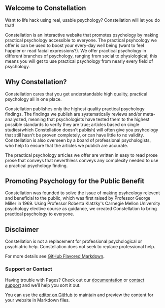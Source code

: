 ## Welcome to Constellation

Want to life hack using real, usable psychology?  Constellation will let you do that!

Constellation is an interactive website that promotes psychology by making practical psychology accessible to everyone.  The practical psyhcology we offer is can be used to boost your every-day well being (want to feel happier or read facial expressions?).  We offer practical psychology in different branches of psychology, ranging from social to physiological; this means you will get to use practical psychology from nearly every field of psychology.


## Why Constellation?

Constellation cares that you get understandable high quality, practical psychology all in one place.

Constellation publishes only the highest quality practical psychology findings.  The findings we publish are systematically reviews and/or meta-analyszed, meaning that psychologists have tested them to the highest possible standards to verify they are true; articles based on single studies(which Constellation doesn't publish) will often give you psyhcology that still hasn't be proven completely, or can have little to no validity.  Constellation is also overseen by a board of professional psychologists, who help to ensure that the articles we publish are accurate.

The practical psychology articles we offer are written in easy to read prose prose that conveys that neverthless conveys any complexity needed to use a practical psychology finding.



## Promoting Psychology for the Public Benefit

Constellation was founded to solve the issue of making psyhcology relevent and beneficial to the public, which was first raised by Professor George Miller in 1969.  Using Professor Roberta Klatzky's Carnegie Mellon University psychology elective course as guidance, we created Constellation to bring practical psychology to everyone.


## Disclaimer
Constellation is not a replacement for professional psychological or psychiatric help.  Constellation does not seek to replace professional help.


For more details see [GitHub Flavored Markdown](https://guides.github.com/features/mastering-markdown/).



### Support or Contact

Having trouble with Pages? Check out our [documentation](https://help.github.com/categories/github-pages-basics/) or [contact support](https://github.com/contact) and we’ll help you sort it out.

You can use the [editor on GitHub](https://github.com/Orca1234/Constellation/edit/master/index.md) to maintain and preview the content for your website in Markdown files.
